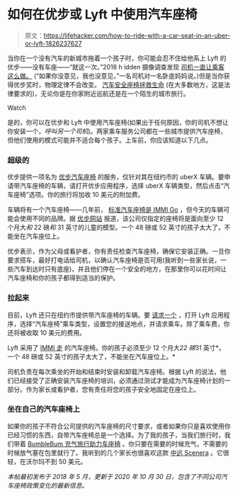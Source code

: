 # 如何在优步或 Lyft 中使用汽车座椅

> 原文：<https://lifehacker.com/how-to-ride-with-a-car-seat-in-an-uber-or-lyft-1826237627>

当你在一个没有汽车的新城市拖着一个孩子时，你可能会忍不住给他系上 Lyft 的优步——没有车座——“就这一次。”2018 h idden 摄像调查发现 [司机一直让乘客这么做。](https://www.wxyz.com/news/local-news/investigations/hidden-camera-investigation-shows-uber-lyft-drivers-willing-to-break-law) (“如果你没意见，我也没意见，”一名司机对一名卧底妈妈说。)但是当你获得优步奖时，物理定律不会改变。 [汽车安全座椅拯救生命](https://cars.usnews.com/cars-trucks/best-cars-blog/2016/08/why-kids-need-car-seats) (在大多数地方，这是法律要求的)，无论你是在你家附近巡航还是在一个陌生的城市旅行。

Watch

是的，你可以在优步和 Lyft 中使用汽车座椅(如果出于任何原因，你的司机不想让你安装一个，*呼叫另一个司机*)。两家乘车服务公司都在一些城市提供汽车座椅，但他们使用的模式可能并不适合每个孩子。上车前，你应该知道以下几点。

### 超级的

优步提供一项名为 [优步汽车座椅](https://help.uber.com/riders/article/uber-car-seat?nodeId=3abcbae1-132b-42a9-8277-0dab00fa3879) 的服务，仅针对其在纽约市的 uberX 车辆。要申请带汽车座椅的车辆，请打开优步应用程序，选择 uberX 车辆类型，然后点击“汽车座椅”选项。你的旅行将加收 10 美元的附加费。

车辆将有一个汽车座椅——几年前， [标准汽车座椅是 IMMI Go](http://thecarseatlady.com/uberfamily-immi-go) ，但今天的车辆可能会使用不同的品牌。据 [优步网站](https://help.uber.com/h/3abcbae1-132b-42a9-8277-0dab00fa3879) 报道，该公司仅指定的座椅将是面向至少 12 个月大*和* 22 磅*和* 31 英寸的儿童的模型。一个 48 磅或 52 英寸的孩子太大了，不能坐在汽车座位上。

优步表示，作为父母或看护者，你有责任检查汽车座椅，确保它安装正确。一旦你要求搭车，最好打电话给司机，以确认汽车座椅是否可用(我听到一些家长说，一些汽车到达时只有底座)，并且他们停在一个安全的地方，在那里你可以花时间让汽车座椅和你的孩子都得到适当的保护。

### 拉起来

目前，Lyft 还只在纽约市提供带汽车座椅的车辆。要 [请求一个](https://help.lyft.com/hc/en-us/articles/360000722107-Car-seat-mode) ，打开 Lyft 应用程序，选择“汽车座椅”乘车类型，设置您的接送地点，并请求乘车。除了乘车费，你还将被收取 10 美元的费用。

Lyft 采用了 [IMMI 走](https://www.imminet.com/products/immi-go-seat) 的汽车座椅。你的孩子必须至少 12 个月大*22 磅*31 英寸*。一个 48 磅或 52 英寸的孩子太大了，不能坐在汽车座位上。*

司机负责在每次乘坐的开始和结束时安装和卸载汽车座椅。根据 Lyft 的说法，他们已经接受了正确安装汽车座椅的培训，必须通过测试才能成为汽车座椅计划的一部分。作为家长或看护者，您有责任将您的孩子安全地固定在座位上。

### 坐在自己的汽车座椅上

如果你的孩子不符合公司提供的汽车座椅的尺寸要求，或者如果你只是喜欢使用你已经习惯的东西，自带汽车座椅总是一个选择。为了我的孩子，当我们旅行时，我们带着 [BumbleBum 充气旅行助力车座椅](https://www.amazon.com/Bubble-Backless-Inflatable-Travel-Booster/dp/B00AQYZCXK?asc_campaign=InlineText&asc_refurl=https://lifehacker.com/how-to-ride-with-a-car-seat-in-an-uber-or-lyft-1826237627&asc_source=&tag=kinjalifehackerlink-20) 。你只要在需要的时候充气，不需要的时候放气塞在包里就行了。我听到的几个家长也很喜欢这款 [中远 Scenera](https://www.walmart.com/ip/Cosco-Scenera-NEXT-Convertible-Car-Seat-Otto/41126739) 。它很轻，在沃尔玛不到 50 美元。

*本帖最初发布于 2018 年 5 月，更新于 2020 年 10 月 30 日，包含了不同公司汽车座椅政策变化的最新信息。*